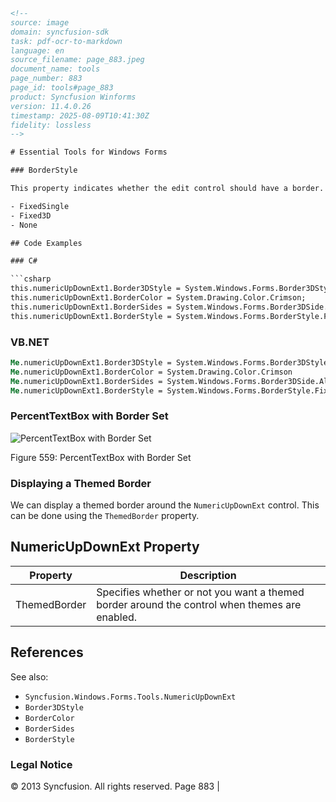 ```html
<!-- 
source: image
domain: syncfusion-sdk
task: pdf-ocr-to-markdown
language: en
source_filename: page_883.jpeg
document_name: tools
page_number: 883
page_id: tools#page_883
product: Syncfusion Winforms
version: 11.4.0.26
timestamp: 2025-08-09T10:41:30Z
fidelity: lossless
-->

# Essential Tools for Windows Forms

### BorderStyle

This property indicates whether the edit control should have a border. The options are:

- FixedSingle
- Fixed3D
- None

## Code Examples

### C#

```csharp
this.numericUpDownExt1.Border3DStyle = System.Windows.Forms.Border3DStyle.Etched;
this.numericUpDownExt1.BorderColor = System.Drawing.Color.Crimson;
this.numericUpDownExt1.BorderSides = System.Windows.Forms.Border3DSide.All;
this.numericUpDownExt1.BorderStyle = System.Windows.Forms.BorderStyle.FixedSingle;
```

### VB.NET

```vb
Me.numericUpDownExt1.Border3DStyle = System.Windows.Forms.Border3DStyle.Etched
Me.numericUpDownExt1.BorderColor = System.Drawing.Color.Crimson
Me.numericUpDownExt1.BorderSides = System.Windows.Forms.Border3DSide.All
Me.numericUpDownExt1.BorderStyle = System.Windows.Forms.BorderStyle.FixedSingle
```

### PercentTextBox with Border Set

![PercentTextBox with Border Set](attachment:image)

Figure 559: PercentTextBox with Border Set

### Displaying a Themed Border

We can display a themed border around the `NumericUpDownExt` control. This can be done using the `ThemedBorder` property.

## NumericUpDownExt Property

| Property        | Description                                                                 |
|-----------------|-----------------------------------------------------------------------------|
| ThemedBorder    | Specifies whether or not you want a themed border around the control when themes are enabled. |

## References

See also:
- `Syncfusion.Windows.Forms.Tools.NumericUpDownExt`
- `Border3DStyle`
- `BorderColor`
- `BorderSides`
- `BorderStyle`

### Legal Notice

© 2013 Syncfusion. All rights reserved.
Page 883 |
```